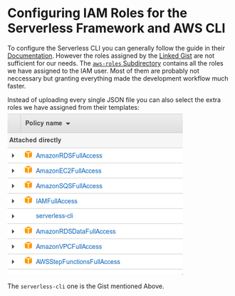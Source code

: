 # Configuring IAM Roles for the Serverless Framework and AWS CLI

To configure the Serverless CLI you can generally follow the guide in their [Documentation](https://serverless.com/framework/docs/providers/aws/guide/credentials/). However the roles assigned by the [Linked Gist](https://gist.github.com/ServerlessBot/7618156b8671840a539f405dea2704c8) are not sufficient for our needs. The [`aws-roles` Subdirectory](aws-roles/) contains all the roles we have assigned to the IAM user. Most of them are probably not neccessary but granting everything made the development workflow much faster.

Instead of uploading every single JSON file you can also select the extra roles we have assigned from their templates:
![Roles](img/V5TwlBt.png)

The `serverless-cli` one is the Gist mentioned Above.
